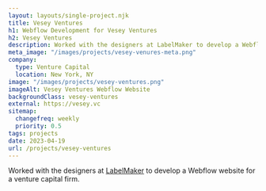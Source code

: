 ```yaml
---
layout: layouts/single-project.njk
title: Vesey Ventures
h1: Webflow Development for Vesey Ventures
h2: Vesey Ventures
description: Worked with the designers at LabelMaker to develop a Webflow website for a venture capital firm.
meta_image: "/images/projects/vesey-venures-meta.png"
company:
  type: Venture Capital
  location: New York, NY
image: "/images/projects/vesey-ventures.png"
imageAlt: Vesey Ventures Webflow Website
backgroundClass: vesey-ventures
external: https://vesey.vc
sitemap:
  changefreq: weekly
  priority: 0.5
tags: projects
date: 2023-04-19
url: /projects/vesey-ventures
---
```


Worked with the designers at [LabelMaker](https://labelmaker.nyc) to develop a Webflow website for a venture capital firm.
